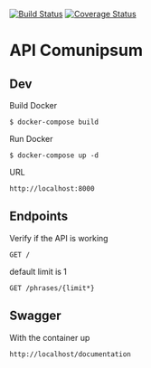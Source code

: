 [![Build Status](https://travis-ci.org/lcfumes/api.comunipsum.svg?branch=master)](https://travis-ci.org/lcfumes/api.comunipsum)
[![Coverage Status](https://coveralls.io/repos/github/lcfumes/api.comunipsum/badge.svg?branch=master)](https://coveralls.io/github/lcfumes/api.comunipsum?branch=master)

# API Comunipsum #

## Dev ##

Build Docker
```
$ docker-compose build
```

Run Docker
```
$ docker-compose up -d
```

URL
```
http://localhost:8000
```

## Endpoints ##

Verify if the API is working
```
GET /
```

default limit is 1
```
GET /phrases/{limit*}
```

## Swagger ##

With the container up
```
http://localhost/documentation
```
